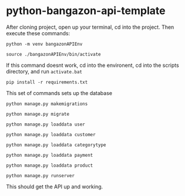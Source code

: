 # python-bangazon-api-template

After cloning project, open up your terminal, cd into the project. Then execute these commands:

```python -m venv bangazonAPIEnv```

```source ./bangazonAPIEnv/bin/activate```

If this command doesnt work, cd into the environent, cd into the scripts directory, and run ```activate.bat```

```pip install -r requirements.txt```

This set of commands sets up the database

```python manage.py makemigrations```

```python manage.py migrate```

```python manage.py loaddata user```

```python manage.py loaddata customer```

```python manage.py loaddata categorytype```

```python manage.py loaddata payment```

```python manage.py loaddata product```

```python manage.py runserver```

This should get the API up and working. 